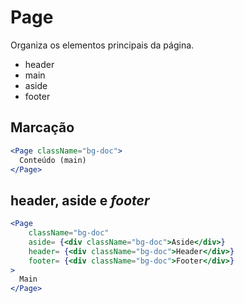 # Page
Organiza os elementos principais da página.
- header
- main
- aside
- footer

## Marcação
```jsx
<Page className="bg-doc">
  Conteúdo (main)
</Page>
```
## header, aside e *footer*
```jsx
<Page
	className="bg-doc"
	aside= {<div className="bg-doc">Aside</div>}
	header= {<div className="bg-doc">Header</div>}
	footer= {<div className="bg-doc">Footer</div>}
>
  Main
</Page>
```
